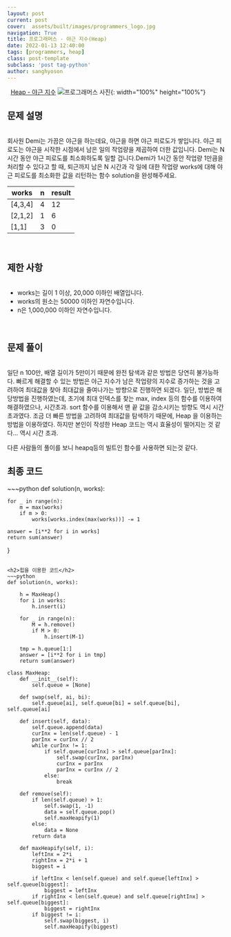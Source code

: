 ```yaml
---
layout: post
current: post
cover:  assets/built/images/programmers_logo.jpg
navigation: True
title: 프로그래머스 - 야근 지수(Heap)
date: 2022-01-13 12:40:00
tags: [programmers, heap]
class: post-template
subclass: 'post tag-python'
author: sanghyoson
---
```

<i class="fa fa-search">&nbsp;</i> 
<a href='https://programmers.co.kr/learn/courses/30/lessons/42628'> Heap - 야근 지수</a>
![프로그래머스 사진](../assets/built/images/programmers_logo.jpg){: width="100%" height="100%"}

<h2>문제 설명</h2>
<br/>
회사원 Demi는 가끔은 야근을 하는데요, 야근을 하면 야근 피로도가 쌓입니다. 야근 피로도는 야근을 시작한 시점에서 남은 일의 작업량을 제곱하여 더한 값입니다. Demi는 N시간 동안 야근 피로도를 최소화하도록 일할 겁니다.Demi가 1시간 동안 작업량 1만큼을 처리할 수 있다고 할 때, 퇴근까지 남은 N 시간과 각 일에 대한 작업량 works에 대해 야근 피로도를 최소화한 값을 리턴하는 함수 solution을 완성해주세요.

|works|n|result|
|---|---|---|
|[4,3,4]|4|12|
|[2,1,2]|1|6|
|[1,1]|3|0|

<br/>
<h2>제한 사항</h2>
<ul class = 'data-contents'>
<br/>
<li>works는 길이 1 이상, 20,000 이하인 배열입니다.</li>
<li>works의 원소는 50000 이하인 자연수입니다.</li>
<li>n은 1,000,000 이하인 자연수입니다.</li>
</ul>
<br/>


<!-- <h2>출력 형식</h2>
<ul class = 'data-contents'>
<br/>
<li>solution 함수에서는 로그 데이터 lines 배열에 대해 초당 최대 처리량을 리턴한다.</li>
</ul>
<br/> -->

<h2>문제 풀이</h2>
<br/>
일단 n 100만, 배열 길이가 5만이기 때문에 완전 탐색과 같은 방법은 당연히 불가능하다. 빠르게 해결할 수 있는 방법은 야근 지수가 남은 작업량의 지수로 증가하는 것을 고려하여 최대값을 찾아 최대값을 줄여나가는 방향으로 진행하면 되겠다. 일단, 방법은 해당방법을 진행하였는데, 초기에 최대 인덱스를 찾는 max, index 등의 함수를 이용하여 해결하였으나, 시간초과. sort 함수를 이용해서 맨 끝 값을 감소시키는 방향도 역시 시간 초과였다. 조금 더 빠른 방법을 고려하여 최대값을 탐색하기 때문에, Heap 을 이용하는 방법을 이용하였다. 하지만 본인이 작성한 Heap 코드는 역시 효율성이 떨어지는 것 같다... 역시 시간 초과. 


다른 사람들의 풀이를 보니 heapq등의 빌트인 함수를 사용하면 되는것 같다.

<!-- <ol class = 'data-contents'>
    <li>1. 가장 큰 수를 제거</li>
    <li>2. 시간 포인트(시작, 종료시간)에서 오버랩되는 데이터의 수 카운트하기</li>
</ol>
<br/> -->

<!-- <h4>풀이과정 - 문자열로부터 시작, 종료 시간 파싱하기</h4>
<br/>
문자열로부터 원하는 숫자를 뽑아내는 파싱 과정 통해서 각 로그 데이터의 시작, 종료 시간을 구하는 것은 간단하다. 종료 시간에서 데이터 처리 시간을 빼면 시작 시간을 구할 수 있다. 다만, 해당 문제에서의 **핵심은 기본 환산단위를 ms로 변경**하는 과정인 것 같다.
문제 자체를 해결함에 있어서는 ms로의 환산이 크게 중요하지 않지만, 소수점으로 인해서 연산 중 오차가 발생하는 것을 확인하였다. (소수점 연산 속도 차이도 있을 것 같다.)  -->

<!-- <h4>풀이과정 2 - 시간 포인트(시작, 종료시간)에서 오버랩되는 데이터의 수 카운트하기</h4>
<br/>
초기 접근 방법은 1초간의 윈도우를 슬라이딩하며 각 윈도우에서 오버랩되는 데이터 수를 카운트하는 방법이었다. 해당 방법으로 원하는 결과를 얻을 수는 있지만, 효율성 측면에서 매우 떨어진다. 해당 **문제의 기본 시간 단위는 ms**이므로, 1초 동안 슬라이딩을 진행하여도 최소 1000번의 알고리즘이 진행되게 되고, 오버랩되는 카운터를 고려한다면 알고리즘 진행 시간은 더욱 늘어난다. 제안한 알고리즘의 **요청량이 변화하는 시점은 로그의 시작점, 종료점** 뿐이라는 점을 이용한다. 요청량이 변화는 전체 로그에서 시작, 종료점에서만 발생하므로, 해당 지점에서의 최대 요청량을 구하면, 전체 로그의 최대 요청량을 구할 수 있다. 따라서, 전체 시간을 슬라이딩 시키지 않고, 로그 시작, 종료점에서만 진행하여 구하였다.
<br/> -->


<h2>최종 코드</h2>
~~~python
def solution(n, works):
    
    for _ in range(n):
        m = max(works)
        if m > 0:
            works[works.index(max(works))] -= 1
    
    answer = [i**2 for i in works]
    return sum(answer)
}
~~~

<h2>힙을 이용한 코드</h2>
~~~python
def solution(n, works):

    h = MaxHeap()
    for i in works:
        h.insert(i)
        
    for _ in range(n):
        M = h.remove()
        if M > 0:
            h.insert(M-1)
    
    tmp = h.queue[1:]
    answer = [i**2 for i in tmp]
    return sum(answer)

class MaxHeap:
    def __init__(self):
        self.queue = [None]
    
    def swap(self, ai, bi):
        self.queue[ai], self.queue[bi] = self.queue[bi], self.queue[ai]
        
    def insert(self, data):
        self.queue.append(data)
        curInx = len(self.queue) - 1
        parInx = curInx // 2
        while curInx != 1:
            if self.queue[curInx] > self.queue[parInx]:
                self.swap(curInx, parInx)
                curInx = parInx
                parInx = curInx // 2
            else:
                break
        
    def remove(self):
        if len(self.queue) > 1:
            self.swap(1, -1)
            data = self.queue.pop()
            self.maxHeapify(1)
        else:
            data = None
        return data
    
    def maxHeapify(self, i):
        leftInx = 2*i
        rightInx = 2*i + 1
        biggest = i
        
        if leftInx < len(self.queue) and self.queue[leftInx] > self.queue[biggest]:
            biggest = leftInx
        if rightInx < len(self.queue) and self.queue[rightInx] > self.queue[biggest]:
            biggest = rightInx
        if biggest != i:
            self.swap(biggest, i)
            self.maxHeapify(biggest)
~~~